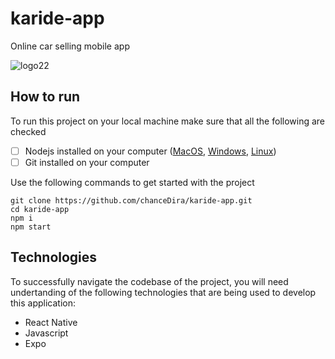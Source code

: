 # karide-app
Online car selling mobile app

![logo22](https://user-images.githubusercontent.com/67952319/193633039-633e9fb2-c292-4507-b45e-9e0166b4dfc4.png)

## How to run

To run this project on your local machine make sure that all the following are checked

- [ ] Nodejs installed on your computer ([MacOS](https://nodejs.org/en/download/), [Windows](https://nodejs.org/en/download/), [Linux](https://nodejs.org/en/download/))
- [ ] Git installed on your computer

Use the following commands to get started with the project

```
git clone https://github.com/chanceDira/karide-app.git
cd karide-app
npm i
npm start
```

## Technologies

To successfully navigate the codebase of the project, you will need undertanding of the following technologies that are being used to develop this application:

- React Native
- Javascript
- Expo
